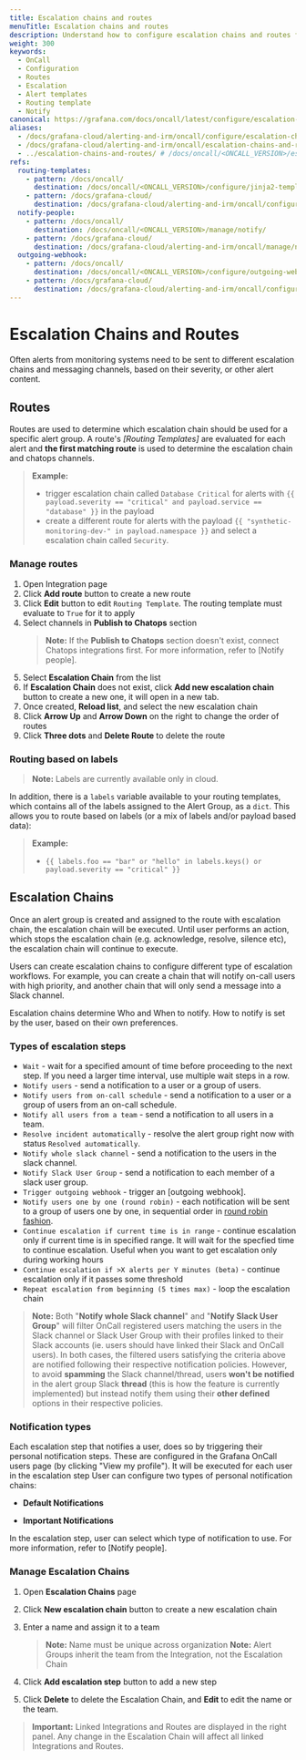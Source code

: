 ```yaml
---
title: Escalation chains and routes
menuTitle: Escalation chains and routes
description: Understand how to configure escalation chains and routes for OnCall.
weight: 300
keywords:
  - OnCall
  - Configuration
  - Routes
  - Escalation
  - Alert templates
  - Routing template
  - Notify
canonical: https://grafana.com/docs/oncall/latest/configure/escalation-chains-and-routes/
aliases:
  - /docs/grafana-cloud/alerting-and-irm/oncall/configure/escalation-chains-and-routes/
  - /docs/grafana-cloud/alerting-and-irm/oncall/escalation-chains-and-routes/
  - ../escalation-chains-and-routes/ # /docs/oncall/<ONCALL_VERSION>/escalation-chains-and-routes/
refs:
  routing-templates:
    - pattern: /docs/oncall/
      destination: /docs/oncall/<ONCALL_VERSION>/configure/jinja2-templating/#routing-template
    - pattern: /docs/grafana-cloud/
      destination: /docs/grafana-cloud/alerting-and-irm/oncall/configure/jinja2-templating/#routing-template
  notify-people:
    - pattern: /docs/oncall/
      destination: /docs/oncall/<ONCALL_VERSION>/manage/notify/
    - pattern: /docs/grafana-cloud/
      destination: /docs/grafana-cloud/alerting-and-irm/oncall/manage/notify/
  outgoing-webhook:
    - pattern: /docs/oncall/
      destination: /docs/oncall/<ONCALL_VERSION>/configure/outgoing-webhooks/
    - pattern: /docs/grafana-cloud/
      destination: /docs/grafana-cloud/alerting-and-irm/oncall/configure/outgoing-webhooks/
---
```


# Escalation Chains and Routes

Often alerts from monitoring systems need to be sent to different escalation chains and messaging channels, based on their severity, or other alert content.

## Routes

Routes are used to determine which escalation chain should be used for a specific alert
group. A route's _[Routing Templates]_
are evaluated for each alert and **the first matching route** is used to determine the
escalation chain and chatops channels.

> **Example:**
>
>
> * trigger escalation chain called `Database Critical` for alerts with `{{ payload.severity == "critical" and payload.service == "database" }}` in the payload
> * create a different route for alerts with the payload `{{ "synthetic-monitoring-dev-" in payload.namespace }}` and select a escalation chain called `Security`.

### Manage routes

1. Open Integration page
1. Click **Add route** button to create a new route
1. Click **Edit** button to edit `Routing Template`. The routing template must evaluate to `True` for it to apply
1. Select channels in **Publish to Chatops** section
   > **Note:** If the **Publish to Chatops** section doesn't exist, connect Chatops integrations first.
   > For more information, refer to [Notify people].
1. Select **Escalation Chain** from the list
1. If **Escalation Chain** does not exist, click **Add new escalation chain** button to create a new one, it will open in a new tab.
1. Once created, **Reload list**, and select the new escalation chain
1. Click **Arrow Up** and **Arrow Down** on the right to change the order of routes
1. Click **Three dots** and **Delete Route** to delete the route

### Routing based on labels

> **Note:** Labels are currently available only in cloud.

In addition, there is a `labels` variable available to your routing templates, which contains all of the labels assigned
to the Alert Group, as a `dict`. This allows you to route based on labels (or a mix of labels and/or payload based data):

> **Example:**
>
> * `{{ labels.foo == "bar" or "hello" in labels.keys() or payload.severity == "critical" }}`

## Escalation Chains

Once an alert group is created and assigned to the route with escalation chain, the
escalation chain will be executed. Until user performs an action, which stops the escalation
chain (e.g. acknowledge, resolve, silence etc), the escalation chain will continue to
execute.

Users can create escalation chains to configure different type of escalation workflows.
For example, you can create a chain that will notify on-call users with high priority, and
another chain that will only send a message into a Slack channel.

Escalation chains determine Who and When to notify. How to notify is set by the user, based on their own preferences.

### Types of escalation steps

* `Wait` - wait for a specified amount of time before proceeding to the next step. If you
need a larger time interval, use multiple wait steps in a row.
* `Notify users` - send a notification to a user or a group of users.
* `Notify users from on-call schedule` - send a notification to a user or a group of users
from an on-call schedule.
* `Notify all users from a team` - send a notification to all users in a team.
* `Resolve incident automatically` - resolve the alert group right now with status
`Resolved automatically`.
* `Notify whole slack channel` - send a notification to the users in the slack channel.
* `Notify Slack User Group` - send a notification to each member of a slack user group.
* `Trigger outgoing webhook` - trigger an [outgoing webhook].
* `Notify users one by one (round robin)` - each notification will be sent to a group of
users one by one, in sequential order in [round robin fashion](https://en.wikipedia.org/wiki/Round-robin_item_allocation).
* `Continue escalation if current time is in range` - continue escalation only if current
time is in specified range. It will wait for the specfied time to continue escalation.
Useful when you want to get escalation only during working hours
* `Continue escalation if >X alerts per Y minutes (beta)` - continue escalation only if it
passes some threshold
* `Repeat escalation from beginning (5 times max)` - loop the escalation chain

> **Note:** Both "**Notify whole Slack channel**" and "**Notify Slack User Group**" will filter OnCall registered users
matching the users in the Slack channel or Slack User Group with their profiles linked to their Slack accounts (ie. users
should have linked their Slack and OnCall users). In both cases, the filtered users satisfying the criteria above are
notified following their respective notification policies. However, to avoid **spamming** the Slack channel/thread,
users **won't be notified** in the alert group Slack **thread** (this is how the feature is currently implemented)
but instead notify them using their **other defined** options in
their respective policies.

### Notification types

Each escalation step that notifies a user, does so by triggering their personal notification steps. These are configured in the Grafana
 OnCall users page (by clicking "View my profile").
It will be executed for each user in the escalation step
User can configure two types of personal notification chains:

* **Default Notifications**

* **Important Notifications**

In the escalation step, user can select which type of notification to use.
For more information, refer to [Notify people].

### Manage Escalation Chains

1. Open **Escalation Chains** page
2. Click **New escalation chain** button to create a new escalation chain

3. Enter a name and assign it to a team
   > **Note:** Name must be unique across organization
   > **Note:** Alert Groups inherit the team from the Integration, not the Escalation Chain
4. Click **Add escalation step** button to add a new step
5. Click **Delete** to delete the Escalation Chain, and **Edit** to edit the name or the team.

> **Important:** Linked Integrations and Routes are displayed in the right panel. Any change in the Escalation Chain will
affect all linked Integrations and Routes.
